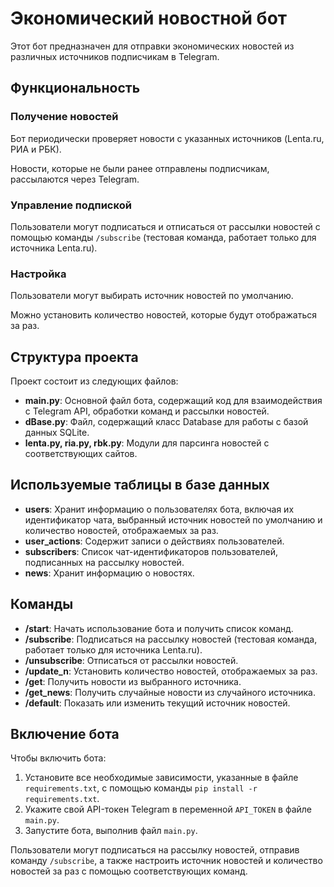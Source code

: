 # Экономический новостной бот

Этот бот предназначен для отправки экономических новостей из различных источников подписчикам в Telegram.

## Функциональность

### Получение новостей

Бот периодически проверяет новости с указанных источников (Lenta.ru, РИА и РБК).

Новости, которые не были ранее отправлены подписчикам, рассылаются через Telegram.

### Управление подпиской

Пользователи могут подписаться и отписаться от рассылки новостей с помощью команды `/subscribe` (тестовая команда, работает только для источника Lenta.ru).


### Настройка

Пользователи могут выбирать источник новостей по умолчанию.

Можно установить количество новостей, которые будут отображаться за раз.

## Структура проекта

Проект состоит из следующих файлов:

- **main.py**: Основной файл бота, содержащий код для взаимодействия с Telegram API, обработки команд и рассылки новостей.
- **dBase.py**: Файл, содержащий класс Database для работы с базой данных SQLite.
- **lenta.py, ria.py, rbk.py**: Модули для парсинга новостей с соответствующих сайтов.

## Используемые таблицы в базе данных

- **users**: Хранит информацию о пользователях бота, включая их идентификатор чата, выбранный источник новостей по умолчанию и количество новостей, отображаемых за раз.
- **user_actions**: Содержит записи о действиях пользователей.
- **subscribers**: Список чат-идентификаторов пользователей, подписанных на рассылку новостей.
- **news**: Хранит информацию о новостях.

## Команды

- **/start**: Начать использование бота и получить список команд.
- **/subscribe**: Подписаться на рассылку новостей (тестовая команда, работает только для источника Lenta.ru).
- **/unsubscribe**: Отписаться от рассылки новостей.
- **/update_n**: Установить количество новостей, отображаемых за раз.
- **/get**: Получить новости из выбранного источника.
- **/get_news**: Получить случайные новости из случайного источника.
- **/default**: Показать или изменить текущий источник новостей.

## Включение бота

Чтобы включить бота:

1. Установите все необходимые зависимости, указанные в файле `requirements.txt`, с помощью команды `pip install -r requirements.txt`.
2. Укажите свой API-токен Telegram в переменной `API_TOKEN` в файле `main.py`.
3. Запустите бота, выполнив файл `main.py`.

Пользователи могут подписаться на рассылку новостей, отправив команду `/subscribe`, а также настроить источник новостей и количество новостей за раз с помощью соответствующих команд.
